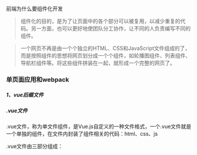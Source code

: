 前端为什么要组件化开发

> 组件化的目的，是为了让页面中的各个部分可以被复用，以减少重复的代码。另一方面，也可以更好地使团队分工协作，让不同的人负责编写不同的组件。

> 一个网页不再是由一个个独立的HTML、CSS和JavaScript文件组成的了，而是按照组件的思想将网页划分成一个个组件，如轮播图组件、列表组件、导航栏组件等。将这些组件拼装在一起，就形成一个完整的网页了。

### 单页面应用和webpack

##### 1、vue后缀文件

##### .vue文件

.vue文件，称为单文件组件，是Vue.js自定义的一种文件格式，一个.vue文件就是一个单独的组件，在文件内封装了组件相关的代码：html、css、js

.vue文件由三部分组成：<template>、<style>、<script>

1.el是什么
提供一个在页面上已存在的DOM元素作为Vue实例的挂载目标。可以是css选择器，也可以是一个HTML元素实例。如果在实例化时存在这个选项，实例将立即进入编译过程，否则，需要显示调用vm.$mount()手动开启编译

2.template是什么
一个字符串模板作为Vue实例的标识使用。模板将会替换挂载的元素，挂载元素的内容都将被忽略。如下

将实例中template属性值进行编译，并将编译后的dom替换掉vue实例绑定的元素，如果该vue实例绑定的元素中存在内容，这些内容会直接被覆盖。
特点：

1）如果vue实例中有template属性，会将该属性值进行编译，将编译后的虚拟dom直接替换掉vue实例绑定的元素（即el绑定的那个元素）；
2）template属性中的dom结构只能有一个根元素，如果有多个根元素需要使用v-if、v-else、v-else-if设置成只显示其中一个根元素；
3）在该属性对应的属性值中可以使用vue实例

### Vue初始化到挂载的流程图

![img](https://img-blog.csdnimg.cn/20201118151344874.png?x-oss-process=image/watermark,type_ZmFuZ3poZW5naGVpdGk,shadow_10,text_aHR0cHM6Ly9ibG9nLmNzZG4ubmV0L3dlaXhpbl80NDU4NDQ0Mg==,size_16,color_FFFFFF,t_70)

##### vue-loader

浏览器本身并不认.vue文件，所以必须对.vue文件进行加载解析，此时需要vue-loader
类似的loader还有许多，如：html-loader、css-loader、style-loader、babel-loader等
需要注意的是vue-loader是基于webpack的

  vuejs 自定义了一种.vue文件，可以把html, css, js 写到一个文件中，从而实现了对一个组件的封装， 一个.vue 文件就是一个单独的组件。由于.vue文件是自定义的，浏览器不认识，所以需要对该文件进行解析。 在webpack构建中，需要安装vue-loader 对.vue文件进行解析。在 sumlime 编辑器中，我们 书写.vue 文件，可以安装vue syntax highlight 插件，增加对文件的支持。

### 什么是 Webpack
Webpack 是为浏览器构建 JavaScirpt 模块脚本的前端打包工具

### 为什么使用 Webpack
浏览器不能识别.vue文件，我们需要把.vue文件打包成浏览器识别的js文件



webpack会以 ./src/index.js为入口文件开始打包，打包后输出到./build/build.js 整体打包环境是开发环境

### webpack安装步骤

1、npm init -y初始化一个包描述文件（我们要开始下包了）

2、安装webpack和webpack-cli

全局安装：npm install webpack webpack-cli -g

局部安装：npm install webpack webpack-cli -D

注意：如果想选择版本的话：npm install webpack@5 webpack-cli@5 -g



3、创建一个文件webpack.config.js （注意：此文件名不能写别的名字）

	module.exports = {
		mode:'development',//设置模式是开发模式
		 //__dirname是nodejs的全局变量，指向当前执行的脚本所在的目录
		entry:__dirname + '/src/index.js',//唯一的入口文件
		output:{
			path:__dirname +'/builds',//打包后存放的路径
			filename:'bundle.js'//打包成功输出的文件叫这个名
		}
	}

4、对于webpack，一切皆模块。webpack 只能理解 JavaScript 和 JSON 文件，其他类型/后缀的文件都需要经过 [loader](https://links.jianshu.com/go?to=https%3A%2F%2Fwebpack.docschina.org%2Fconcepts%2Floaders%2F) 处理，将它们转换为js可识别的有效[模块](https://links.jianshu.com/go?to=https%3A%2F%2Fwebpack.docschina.org%2Fconcepts%2Fmodules) 。

loader可以将.vue文件转换成js文件,可以做语言翻译(比如将文件从 TypeScript 转换为 JavaScript) 

格式转换(将内联图像转换为 data URL)

#### loader 是什么

每个 loader 本质上都是一个导出为**函数**的 JavaScript 模块。[loader runner](https://links.jianshu.com/go?to=https%3A%2F%2Fgithub.com%2Fwebpack%2Floader-runner) 会调用此函数，将资源文件或者上一个 loader 产生的结果传进去，经过编译转换把处理结果再输出去（如果后面还有 loader 就传给下一个）。函数中的 this 作为上下文会被 webpack 填充，并且 [loader runner](https://links.jianshu.com/go?to=https%3A%2F%2Fgithub.com%2Fwebpack%2Floader-runner) 中包含一些实用的方法，比如可以使 loader 调用方式变为异步，或者获取 query 参数。
简言之 loader 就是模块转换器。

![Webpack 加载模块](https://images.cnblogs.com/cnblogs_com/blogs/406017/galleries/1955908/o_210601025520%E5%BE%AE%E4%BF%A1%E5%9B%BE%E7%89%87_20210601105426.png)



还有样式编译

在 webpack 的配置中 **loader** 有两个目标：

1. `test` 属性，用于标识出应该被对应的 loader 进行转换的某个或某些文件。
2. `use` 属性，表示进行转换时，应该使用哪个 loader。

**webpack.config.js**

```
module.exports = {
  module: {
    rules: [
      { test: /\.txt$/, use: 'raw-loader' }
    ]
  }
};

```

### 配置方式

关于 loader 的配置，我们是写在 module.rules 属性中，属性介绍如下：

- rules 是一个数组的形式，因此我们可以配置很多个 loader
- 每一个 loader 对应一个对象的形式，对象属性 test 为匹配的规则，一般情况为正则表达式
- 属性 use 针对匹配到文件类型，调用对应的 loader 进行处理

代码编写，如下形式：

```
module.exports = {
  module: {
    rules: [
      {
        test: /\.css$/,
        use: [
          { loader: "style-loader" },
          {
            loader: "css-loader",
            options: {
              modules: true,
            },
          },
          { loader: "sass-loader" },
        ],
      },
    ],
  },
};

```

### 3、常见的 loader

在页面开发过程中，我们经常性加载除了 js 文件以外的内容，这时候我们就需要配置响应的 loader 进行加载

常见的 loader 如下：

- style-loader: 将 css 添加到 DOM 的内联样式标签 style 里

- css-loader :允许将 css 文件通过 require 的方式引入，并返回 css 代码

- ##### less-loader: 处理 less

- ##### sass-loader: 处理 sass

- postcss-loader: 用 postcss 来处理 CSS

- autoprefixer-loader: 处理 CSS3 属性前缀，已被弃用，建议直接使用 postcss

- file-loader: 分发文件到 output 目录并返回相对路径

- url-loader: 和 file-loader 类似，但是当文件小于设定的 limit 时可以返回一个 Data Url

- ##### html-minify-loader: 压缩 HTML

- ##### babel-loader :用 babel 来转换 ES6 文件到 ES5之前

下面给出一些常见的 loader 的使用：

#### css-loader

分析 css 模块之间的关系，并合成⼀个 css

```
npm install --save-dev css-loader

```

```
rules: [
  ...,
 {
  test: /\.css$/,
    use: {
      loader: "css-loader",
      options: {
     // 启用/禁用 url() 处理
     url: true,
     // 启用/禁用 @import 处理
     import: true,
        // 启用/禁用 Sourcemap
        sourceMap: false
      }
    }
 }
]

```

如果只通过 css-loader 加载文件，这时候页面代码设置的样式并没有生效

原因在于，css-loader 只是负责将.css 文件进行一个解析，而并不会将解析后的 css 插入到页面中

如果我们希望再完成插入 style 的操作，那么我们还需要另外一个 loader，就是 style-loader

#### style-loader[#](https://www.cnblogs.com/frank-link/p/14836316.html#style-loader)

把 css-loader 生成的内容，用 style 标签挂载到页面的 head 中

```
npm install --save-dev style-loader

```

```
rules: [
  ...,
 {
  test: /\.css$/,
    use: ["style-loader", "css-loader"]
 }
]

```

同一个任务的 loader 可以同时挂载多个，处理顺序为：从右到左，从下往上

#### less-loader[#](https://www.cnblogs.com/frank-link/p/14836316.html#less-loader)

开发中，我们也常常会使用 less、sass、stylus 预处理器编写 css 样式，使开发效率提高，这里需要使用 less-loader

```
npm install less-loader -D

```

```
rules: [
  ...,
 {
  test: /\.css$/,
    use: ["style-loader", "css-loader","less-loader"]
 }
]

```

#### raw-loader[#](https://www.cnblogs.com/frank-link/p/14836316.html#raw-loader)

在 webpack 中通过 import 方式导入文件内容，该 loader 并不是内置的，所以首先要安装

```
npm install --save-dev raw-loader

```

然后在 webpack.config.js 中进行配置

```
module.exports = {
  ...,
  module: {
      rules: [
      {
        test: /\.(txt|md)$/,
        use: 'raw-loader'
     }
    ]
 }
}

```

#### file-loader[#](https://www.cnblogs.com/frank-link/p/14836316.html#file-loader)

把识别出的资源模块，移动到指定的输出⽬目录，并且返回这个资源在输出目录的地址(字符串)

```
npm install --save-dev file-loader

```

然后在 webpack.config.js 中进行配置

```
rules: [
  ...,
 {
  test: /\.(png|jpe?g|gif)$/,
    use: {
      loader: "file-loader",
      options: {
        // placeholder 占位符 [name] 源资源模块的名称
        // [ext] 源资源模块的后缀
        name: "[name]_[hash].[ext]",
        //打包后的存放位置
        outputPath: "./images",
        // 打包后文件的 url
        publicPath: './images',
      }
    }
 }
]

```

#### url-loader[#](https://www.cnblogs.com/frank-link/p/14836316.html#url-loader)

可以处理理 file-loader 所有的事情，但是遇到图片格式的模块，可以选择性的把图片转成 base64 格式的字符串，并打包到 js 中，对小体积的图片比较合适，大图片不合适。

```
npm install --save-dev url-loader

rules: [
  ...,
 {
  test: /\.(png|jpe?g|gif)$/,
    use: {
      loader: "url-loader",
      options: {
        // placeholder 占位符 [name] 源资源模块的名称
        // [ext] 源资源模块的后缀
        name: "[name]_[hash].[ext]",
        //打包后的存放位置
        outputPath: "./images"
        // 打包后文件的 url
        publicPath: './images',
        // 小于 100 字节转成 base64 格式
        limit: 100
      }
    }
 }
]
```

# clean-webpack-plugin

npm install clean-webpack-plugin --save-dev

const { CleanWebpackPlugin } = require('clean-webpack-plugin'); // 注意解构赋值

// 清空指定的打包目录，这里不用配置哪个目录，会自动找到 output 指定的输出目录
new CleanWebpackPlugin()


